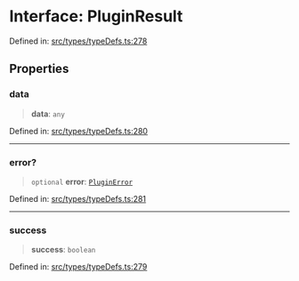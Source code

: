 # Interface: PluginResult

Defined in: [src/types/typeDefs.ts:278](https://github.com/zotoio/x-fidelity/blob/f39ce89f1db3ea0cfe6f222cf6cc7fcd78a94dca/src/types/typeDefs.ts#L278)

## Properties

### data

> **data**: `any`

Defined in: [src/types/typeDefs.ts:280](https://github.com/zotoio/x-fidelity/blob/f39ce89f1db3ea0cfe6f222cf6cc7fcd78a94dca/src/types/typeDefs.ts#L280)

***

### error?

> `optional` **error**: [`PluginError`](PluginError.md)

Defined in: [src/types/typeDefs.ts:281](https://github.com/zotoio/x-fidelity/blob/f39ce89f1db3ea0cfe6f222cf6cc7fcd78a94dca/src/types/typeDefs.ts#L281)

***

### success

> **success**: `boolean`

Defined in: [src/types/typeDefs.ts:279](https://github.com/zotoio/x-fidelity/blob/f39ce89f1db3ea0cfe6f222cf6cc7fcd78a94dca/src/types/typeDefs.ts#L279)
